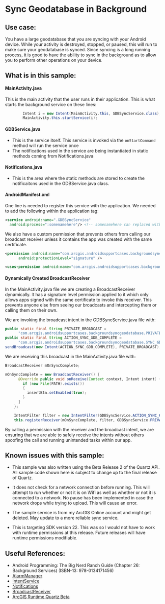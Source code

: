 # Sync Geodatabase in Background

## Use case:
You have a large geodatabase that you are syncing with your Android device.  While your activity is destroyed, stopped, or paused, this will run to make sure your geodatabase is synced.  Since syncing is a long running process, it is good to have the ability to sync in the background as to allow you to perform other operations on your device.

## What is in this sample:
#### MainActivity.java
This is the main activity that the user runs in their application.  This is what starts the background service on these lines:

```java
        Intent i = new Intent(MainActivity.this, GDBSyncService.class);
        MainActivity.this.startService(i);
```

#### GDBService.java
* This is the service itself.  This service is invoked via the ```onStartCommand``` method will run the service once
* The notifications used in the service are being instantiated in static methods coming from Notifications.java

#### Notifications.java
* This is the area where the static methods are stored to create the notificaitons used in the GDBService.java class.

#### AndroidManifest.xml

One line is needed to register this service with the application.  We needed to add the following within the application tag:

```xml
<service android:name=".GDBSyncService"
  android:process=":somenamehere"/> <!-- somenamehere can replaced with whatever process you wish to call it -->
```

We also have a custom permission that prevents others from calling our broadcast receiver unless it contains the app was created with the same certificate.
```xml
<permission android:name="com.arcgis.androidsupportcases.backgroundsyncgeodatabase.PRIVATE"
      android:protectionLevel="signature" />

<uses-permission android:name="com.arcgis.androidsupportcases.backgroundsyncgeodatabase.PRIVATE" />
```

#### Dynamically Created BroadcastReceiver
In the MainActivity.java file we are creating a BroadcastReceiver dynamically.  It has a signature level permission applied to it which only allows apps signed with the same certificate to invoke this receiver.  This prevents anyone else from seeing our broadcasts and intercepting them or calling them on their own.

We are invoking the broadcast intent in the GDBSyncService.java file with:

```java
public static final String PRIVATE_BROADCAST =
      "com.arcgis.androidsupportcases.backgroundsyncgeodatabase.PRIVATE";
public static final String ACTION_SYNC_GDB_COMPLETE =
      "com.arcgis.androidsupportcases.backgroundsyncgeodatabase.SYNC_GDB_COMPLETE";
sendBroadcast(new Intent(ACTION_SYNC_GDB_COMPLETE), PRIVATE_BROADCAST);
```

We are receiving this broadcast in the MainActivity.java file with:
```java
BroadcastReceiver mOnSyncComplete;

mOnSyncComplete = new BroadcastReceiver() {
      @Override public void onReceive(Context context, Intent intent) {
        if (new File(PATH).exists())
        {
          insertBtn.setEnabled(true);
        }
      }
    };

    IntentFilter filter = new IntentFilter(GDBSyncService.ACTION_SYNC_GDB_COMPLETE);
    this.registerReceiver(mOnSyncComplete, filter, GDBSyncService.PRIVATE_BROADCAST, null);
```
By calling a permission with the receiver and the broadcast intent, we are ensuring that we are able to safely receive the intents without others spoofing the call and running unintended tasks within our app.

## Known issues with this sample:
* This sample was also written using the Beta Release 2 of the Quartz API.  All sample code shown here is subject to change up to the final release of Quartz.

* It does not check for a network connection before running.  This will attempt to run whether or not it is on Wifi as well as whether or not it is connected to a network.  No pause has been implemented in case the network drops while trying to upload.  This will cause an error.

* The sample service is from my ArcGIS Online account and might get deleted.  May update to a more reliable sync service.

* This is targeting SDK version 22.  This was so I would not have to work with runtime permissions at this release.  Future releases will have runtime permissions modifiable.

## Useful References:

* Android Programming: The Big Nerd Ranch Guide (Chapter 26: Background Services) (ISBN-13: 978-0134171456)
* [AlarmManager](https://developer.android.com/reference/android/app/AlarmManager.html)
* [IntentService](https://developer.android.com/reference/android/app/IntentService.html)
* [Notifications](https://developer.android.com/guide/topics/ui/notifiers/notifications.html)
* [BroadcastReceiver](https://developer.android.com/reference/android/content/BroadcastReceiver.html)
* [ArcGIS Runtime Quartz Beta](https://developers.arcgis.com/android/beta/)
